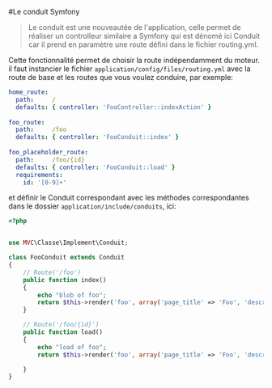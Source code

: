 #Le conduit Symfony

>Le conduit est une nouveautée de l'application, celle permet de réaliser 
un controlleur similaire a Symfony qui est dénomé ici Conduit car il prend 
en paramètre une route défini dans le fichier routing.yml.

Cette fonctionnalité permet de choisir la route indépendamment du moteur.
il faut instancier le fichier `application/config/files/routing.yml`
avec la route de base et les routes que vous voulez conduire, par exemple:
```yml
home_route:  
  path:     /  
  defaults: { controller: 'FooController::indexAction' }  
  
foo_route:  
  path:     /foo  
  defaults: { controller: 'FooConduit::index' }  
  
foo_placeholder_route:  
  path:     /foo/{id}  
  defaults: { controller: 'FooConduit::load' }  
  requirements:  
    id: '[0-9]+'
```

et définir le Conduit correspondant avec les méthodes correspondantes dans le dossier `application/include/conduits`, ici:
```php
<?php


use MVC\Classe\Implement\Conduit;

class FooConduit extends Conduit
{
    // Route('/foo')
    public function index()
    {
        echo "blob of foo";
        return $this->render('foo', array('page_title' => 'Foo', 'description' => 'FooConduit'));
    }

    // Route('/foo/{id}')
    public function load()
    {
        echo "load of foo";
        return $this->render('foo', array('page_title' => 'Foo', 'description' => 'FooConduit', 'id' => $this->id));

    }
}
```
